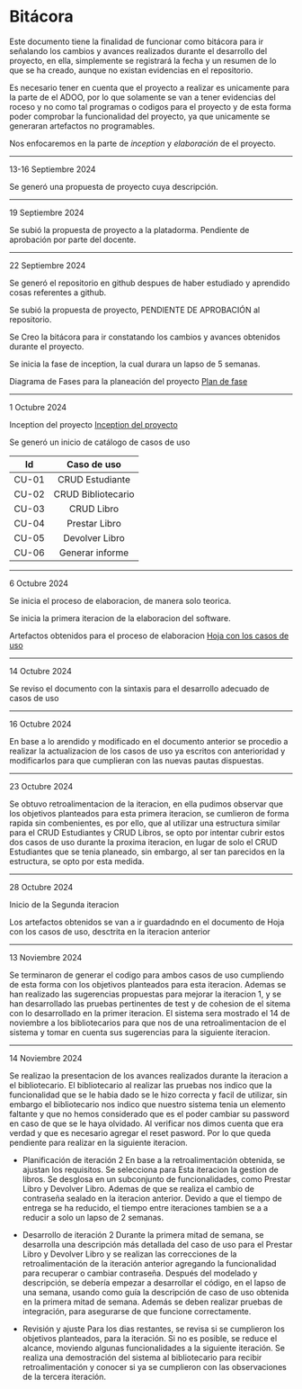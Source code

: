 # Bitácora
Este documento tiene  la finalidad de funcionar como bitácora para ir señalando los cambios y avances realizados durante el desarrollo del proyecto, en ella, 
simplemente se registrará la fecha y un resumen de lo que se ha creado, aunque no existan evidencias en el repositorio.

Es necesario tener en cuenta que el proyecto a realizar es unicamente para la parte de el ADOO, por lo que solamente se van a tener evidencias del roceso y no como tal
programas o codigos para el proyecto y de esta forma poder comprobar la funcionalidad del proyecto, ya que unicamente se generaran artefactos no programables.

Nos enfocaremos en la parte de *inception* y *elaboración* de el proyecto.

---
13-16 Septiembre 2024

 Se generó una propuesta de proyecto cuya descripción. 
 
---
19 Septiembre 2024

Se subió la propuesta de proyecto a la platadorma. Pendiente de aprobación por parte del docente.

---
22 Septiembre 2024

Se generó el repositorio en github despues de haber estudiado y aprendido cosas referentes a github.

Se subió la propuesta de proyecto, PENDIENTE DE APROBACIÓN al repositorio.

Se Creo la bitácora para ir constatando los cambios y avances obtenidos durante el proyecto.

Se inicia la fase de inception, la cual durara un lapso de 5 semanas.

Diagrama de Fases para la planeación del proyecto 
[Plan de fase](https://docs.google.com/spreadsheets/d/1Xcqhgwcz1kIMeJJtNfw12pi4Ewt-2plnp11zW5H0CSo/edit?usp=sharing)


---
1 Octubre 2024

Inception del proyecto
[Inception del proyecto](https://docs.google.com/document/d/1XEQQfUm2zQGOCbRWLspc9hInDOv21CmQQpK9UiW-opE/edit?usp=sharing)

Se generó un inicio de catálogo de casos de uso

|       Id      |     Caso de uso       |
|:---------------:|:-----------------------:|
|  CU-01        |       CRUD Estudiante           |
|  CU-02        |       CRUD Bibliotecario        |
|  CU-03        |       CRUD Libro                |
| CU-04         | Prestar Libro     |
| CU-05         | Devolver Libro                  |
| CU-06        | Generar informe                 |

---
6 Octubre 2024

Se inicia el proceso de elaboracion, de manera solo teorica.

Se inicia la primera iteracion de la elaboracion del software.

Artefactos obtenidos para el proceso de elaboracion
[Hoja con los casos de uso](https://docs.google.com/document/d/1AWval-TtFqC5Wu3j3r3lXO2FV17zrWqh0oRDB_2BRrk/edit?usp=sharing)

---
14 Octubre 2024

Se reviso el documento con la sintaxis para el desarrollo adecuado de casos de uso

--- 
16 Octubre 2024

En base a lo arendido y modificado en el documento anterior se procedio a realizar la actualizacion de los casos de uso ya escritos con anterioridad y 
modificarlos para que cumplieran con las nuevas pautas dispuestas.

---
23 Octubre 2024

Se obtuvo retroalimentacion de la iteracion, en ella pudimos observar que los objetivos planteados para esta primera iteracion, se cumlieron de forma rapida sin combenientes, es por ello, que al utilizar una estructura similar para el CRUD Estudiantes y CRUD Libros, se opto por intentar cubrir estos dos casos de uso durante la proxima iteracion, en lugar de solo el CRUD Estudiantes que se tenia planeado, sin embargo, al ser tan parecidos en la estructura, se opto por esta medida.


---
28 Octubre 2024

Inicio de la Segunda iteracion

Los artefactos obtenidos se van a ir guardadndo en el documento de Hoja con los casos de uso, desctrita en la iteracion anterior

---
13 Noviembre 2024

Se terminaron de generar el codigo para ambos casos de uso cumpliendo de esta forma con los objetivos planteados para esta iteracion.
Ademas se han realizado las sugerencias propuestas para mejorar la iteracion 1, y se han desarrollado las pruebas pertinentes de test y de cohesion de el sitema con lo desarrollado en la primer iteracion.
El sistema sera mostrado el 14 de noviembre a los bibliotecarios para que nos de una retroalimentacion de el sistema y tomar en cuenta sus sugerencias para la siguiente iteracion.

---
14 Noviembre 2024

Se realizao la presentacion de los avances realizados durante la iteracion a el bibliotecario.
El bibliotecario al realizar las pruebas nos indico que la funcionalidad que se le habia dado se le hizo correcta y facil de utilizar, sin embargo
el bibliotecario nos indico que nuestro sistema tenia un elemento faltante y que no hemos considerado que es el poder cambiar su password en caso de que se le haya olvidado.
Al verificar nos dimos cuenta que era verdad y que es necesario agregar el reset pasword. Por lo que queda pendiente para realizar en la siguiente iteracion.


- Planificación de iteración 2
En base a la retroalimentación obtenida, se ajustan los requisitos. Se selecciona para Esta iteracion la gestion de libros.
Se desglosa en un subconjunto de funcionalidades, como Prestar Libro y Devolver Libro. Ademas de que se realiza el cambio de contraseña sealado en la iteracion anterior.
Devido a que el tiempo de entrega se ha reducido, el tiempo entre iteraciones tambien se a a reducir a solo un lapso de 2 semanas.

- Desarrollo de iteración 2
Durante la primera mitad de semana, se desarrolla una descripción más detallada del caso de uso para el Prestar Libro y Devolver Libro y se realizan las correcciones de la retroalimentación de la iteración anterior agregando la funcionalidad para recuperar o cambiar contraseña.
Después del modelado y descripción, se debería empezar a desarrollar el código, en el lapso de una semana, usando como guía la descripción de caso de uso obtenida en la primera mitad de semana. Además se deben realizar pruebas de integración, para asegurarse de que funcione correctamente.

- Revisión y ajuste
Para los dias restantes, se revisa si se cumplieron los objetivos planteados, para la iteración. Si no es posible, se reduce el alcance, moviendo algunas funcionalidades a la siguiente iteración.
Se realiza una demostración del sistema al bibliotecario para recibir retroalimentación y conocer si ya se cumplieron con las observaciones de la tercera iteración.


